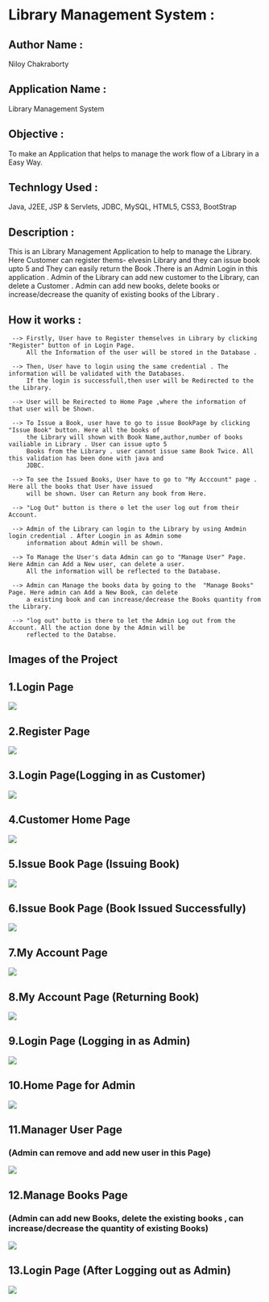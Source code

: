 # Library Management System : 

## Author Name : 
   Niloy Chakraborty

## Application Name : 
   Library Management System

## Objective :
   To make an Application that helps to manage the work flow of a Library in a Easy Way.

## Technlogy Used :  
  Java, J2EE, JSP & Servlets, JDBC, MySQL, HTML5, CSS3, BootStrap
        
## Description :     
   This is an Library Management Application to help to manage the Library. Here Customer can register thems-
   elvesin Library and they can issue book upto 5 and They can easily return the Book .There is an Admin Login
   in this application . Admin of the Library can add new customer to the Library, can delete a Customer . 
   Admin can add new books, delete books or increase/decrease the quanity of existing books of the Library .
   
 
## How it works :
 
     --> Firstly, User have to Register themselves in Library by clicking "Register" button of in Login Page.
         All the Information of the user will be stored in the Database .
     
     --> Then, User have to login using the same credential . The information will be validated with the Databases.
         If the login is successfull,then user will be Redirected to the the Library.
       
     --> User will be Reirected to Home Page ,where the information of that user will be Shown.
     
     --> To Issue a Book, user have to go to issue BookPage by clicking "Issue Book" button. Here all the books of
         the Library will shown with Book Name,author,number of books vailiable in Library . User can issue upto 5 
         Books from the Library . user cannot issue same Book Twice. All this validation has been done with java and
         JDBC.
         
     --> To see the Issued Books, User have to go to "My Acccount" page . Here all the books that User have issued
         will be shown. User can Return any book from Here.
         
     --> "Log Out" button is there o let the user log out from their Account.
          
     --> Admin of the Library can login to the Library by using Amdmin login credential . After Loogin in as Admin some
         information about Admin will be shown.
         
     --> To Manage the User's data Admin can go to "Manage User" Page. Here Admin can Add a New user, can delete a user.
         All the information will be reflected to the Database.
         
     --> Admin can Manage the books data by going to the  "Manage Books" Page. Here admin can Add a New Book, can delete
         a existing book and can increase/decrease the Books quantity from the Library.
         
     --> "log out" butto is there to let the Admin Log out from the Account. All the action done by the Admin will be
         reflected to the Databse.


## Images of the Project

## 1.Login Page
![](https://github.com/niloy2019/Library-Management-System/blob/master/Images%20of%20the%20Project/1.PNG)

## 2.Register Page
![](https://github.com/niloy2019/Library-Management-System/blob/master/Images%20of%20the%20Project/2.PNG)

## 3.Login Page(Logging in as Customer)
![](https://github.com/niloy2019/Library-Management-System/blob/master/Images%20of%20the%20Project/3.PNG)

## 4.Customer Home Page
![](https://github.com/niloy2019/Library-Management-System/blob/master/Images%20of%20the%20Project/4.PNG)

## 5.Issue Book Page (Issuing Book) 
![](https://github.com/niloy2019/Library-Management-System/blob/master/Images%20of%20the%20Project/5.PNG)

## 6.Issue Book Page (Book Issued Successfully)
![](https://github.com/niloy2019/Library-Management-System/blob/master/Images%20of%20the%20Project/6.PNG)

## 7.My Account Page
![](https://github.com/niloy2019/Library-Management-System/blob/master/Images%20of%20the%20Project/7.PNG)

## 8.My Account Page (Returning Book)
![](https://github.com/niloy2019/Library-Management-System/blob/master/Images%20of%20the%20Project/8.PNG)

## 9.Login Page (Logging in as Admin)
![](https://github.com/niloy2019/Library-Management-System/blob/master/Images%20of%20the%20Project/9.PNG)

## 10.Home Page for Admin
![](https://github.com/niloy2019/Library-Management-System/blob/master/Images%20of%20the%20Project/10.PNG)

## 11.Manager User Page 
### (Admin can remove and add new user in this Page)
![](https://github.com/niloy2019/Library-Management-System/blob/master/Images%20of%20the%20Project/11.PNG)

## 12.Manage Books Page
### (Admin can add new Books, delete the existing books , can increase/decrease the quantity of existing Books)
![](https://github.com/niloy2019/Library-Management-System/blob/master/Images%20of%20the%20Project/12.PNG)

## 13.Login Page (After Logging out as Admin)
![](https://github.com/niloy2019/Library-Management-System/blob/master/Images%20of%20the%20Project/1.PNG)
